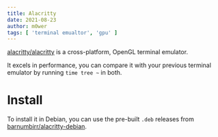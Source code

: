 ```yaml
---
title: Alacritty
date: 2021-08-23
author: m0wer
tags: [ 'terminal emualtor', 'gpu' ]
---
```


[alacritty/alacritty](https://github.com/alacritty/alacritty) is a
cross-platform, OpenGL terminal emulator.

It excels in performance, you can compare it with your previous terminal
emulator by running `time tree ~` in both.

# Install

To install it in Debian, you can use the pre-built `.deb` releases from
[barnumbirr/alacritty-debian](https://github.com/barnumbirr/alacritty-debian).
